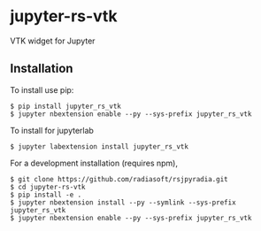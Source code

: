 jupyter-rs-vtk
===============================

VTK widget for Jupyter

Installation
------------

To install use pip:

    $ pip install jupyter_rs_vtk
    $ jupyter nbextension enable --py --sys-prefix jupyter_rs_vtk

To install for jupyterlab

    $ jupyter labextension install jupyter_rs_vtk

For a development installation (requires npm),

    $ git clone https://github.com/radiasoft/rsjpyradia.git
    $ cd jupyter-rs-vtk
    $ pip install -e .
    $ jupyter nbextension install --py --symlink --sys-prefix jupyter_rs_vtk
    $ jupyter nbextension enable --py --sys-prefix jupyter_rs_vtk
